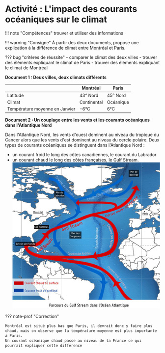 # Activité : L'impact des courants océaniques sur le climat

!!! note "Compétences"
    trouver et utiliser des informations

!!! warning "Consigne"
    À partir des deux documents, propose une explication à la différence de climat entre Montréal et Paris.

??? bug "critères de réussite"
    - comparer le climat des deux villes
    - trouver des éléments expliquant le climat de Paris
    - trouver des éléments expliquant le climat de Montréal

**Document 1 : Deux villes, deux climats différents**

|  |  Montréal      |          Paris|
|---|----|----|
| Latitude         |       43° Nord              |  45° Nord |
| Climat           |       Continental   |          Océanique | 
| Température moyenne en Janvier | -6°C | 6°C |

 
**Document 2 : Un couplage entre les vents et les courants océaniques dans l'Atlantique Nord**

Dans l'Atlantique Nord, les vents d'ouest dominent au niveau du tropique du Cancer alors que les vents d'est dominent au niveau du cercle polaire.
Deux types de courants océaniques se distinguent dans l'Atlantique Nord :
- un courant froid le long des côtes canadiennes, le courant du Labrador
- un courant chaud le long des côtes françaises, le Gulf Stream.
![](Pictures/carteGulfStream.png)

??? note-prof "Correction"

    Montréal est situé plus bas que Paris, il devrait donc y faire plus chaud, mais on observe que la température moyenne est plus importante à Paris. 
    Un courant océanique chaud passe au niveau de la France ce qui pourrait expliquer cette différence